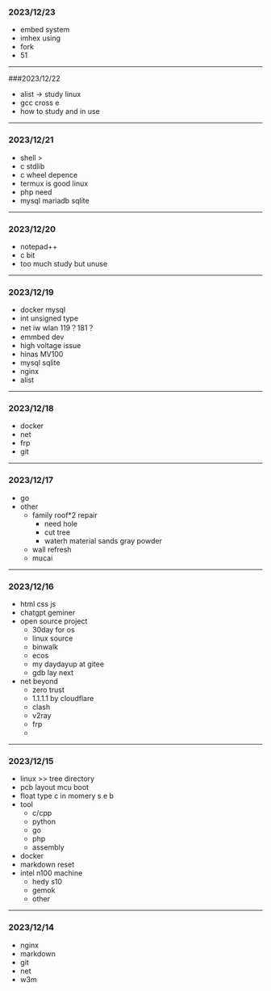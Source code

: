 ### 2023/12/23
- embed system  
- imhex using
- fork 
- 51
---
###2023/12/22
- alist -> study  linux 
- gcc cross e  
- how to study and in use
---
### 2023/12/21
- shell >  
- c stdlib  
- c wheel  depence
- termux is good linux
- php need
- mysql mariadb sqlite 
---
### 2023/12/20
- notepad++  
- c bit  
- too much study but unuse
---
### 2023/12/19
- docker mysql  
- int unsigned type  
- net iw wlan  119？181？
- emmbed dev 
- high voltage issue  
- hinas MV100  
- mysql sqlite
- nginx
- alist  
---
### 2023/12/18
- docker 
- net
- frp  
- git   

---
### 2023/12/17
- go
- other  
  * family roof*2  repair
     + need hole 
     + cut tree
     + waterh material sands gray powder
  * wall  refresh
  * mucai
----
### 2023/12/16
- html css js  
- chatgpt geminer
- open source project 
  - 30day for os  
  - linux source
  - binwalk
  - ecos 
  - my daydayup at gitee  
  - gdb lay next
- net beyond 
  - zero trust
  - 1.1.1.1 by cloudflare
  - clash
  - v2ray
  - frp
  - 
--- 
### 2023/12/15
- linux  >> tree directory
- pcb layout  mcu boot  
- float type c in momery s e b  
- tool
  - c/cpp  
  - python
  - go  
  - php
  - assembly  
- docker  
- markdown reset
- intel n100 machine
  - hedy s10  
  - gemok  
  - other  
---  
### 2023/12/14
* nginx  
* markdown  
* git  
* net
* w3m 
